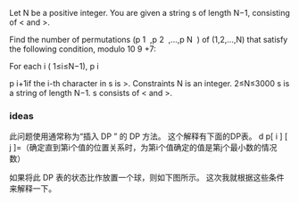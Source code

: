 Let 
N be a positive integer. You are given a string 
s of length 
N−1, consisting of < and >.

Find the number of permutations 
(p 
1
​
 ,p 
2
​
 ,…,p 
N
​
 ) of 
(1,2,…,N) that satisfy the following condition, modulo 
10 
9
 +7:

For each 
i (
1≤i≤N−1), 
p 
i
​
 <p 
i+1
​
  if the 
i-th character in 
s is <, and 
p 
i
​
 >p 
i+1
​
  if the 
i-th character in 
s is >.
Constraints
N is an integer.
2≤N≤3000
s is a string of length 
N−1.
s consists of < and >.


### ideas
此问题使用通常称为“插入 DP ” 的 DP 方法。
这个解释有下面的DP表。
d p ​​[ i ] [ j ]=（确定直到第i个值的位置关系时，为第i个值确定的值是第j个最小数的情况数）​​​

如果将此 DP 表的状态比作放置一个球，则如下图所示。
这次我就根据这些条件来解释一下。

